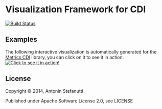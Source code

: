 # Visualization Framework for CDI

[![Build Status][Travis badge]][Travis build]

[Travis badge]: https://travis-ci.org/astefanutti/cdeye.svg
[Travis build]: https://travis-ci.org/astefanutti/cdeye

## Examples

The following interactive visualization is automatically generated for the [Metrics CDI](https://github.com/astefanutti/metrics-cdi) library, you can click on it to see it in action:
[![Click to see it in action!](https://raw.github.com/astefanutti/cdeye/gh-pages/metrics.png)](http://astefanutti.github.io/cdeye/test.html?example=metrics.json)

## License

Copyright © 2014, Antonin Stefanutti

Published under Apache Software License 2.0, see LICENSE

